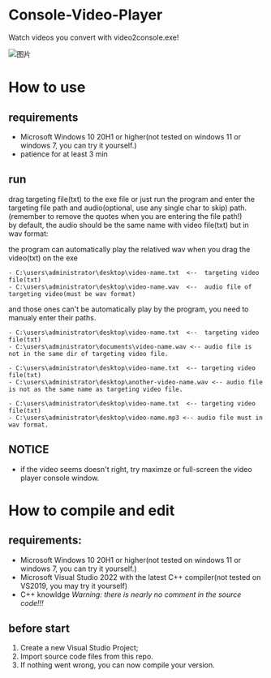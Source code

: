 # Console-Video-Player
Watch videos you convert with video2console.exe!  

![图片](https://user-images.githubusercontent.com/68136140/221356662-92c914b5-cf98-4daf-bd9d-a74ee894127b.png)


# How to use
## requirements
- Microsoft Windows 10 20H1 or higher(not tested on windows 11 or windows 7, you can try it yourself.)
- patience for at least 3 min

## run
drag targeting file(txt) to the exe file or just run the program and enter the targeting file path and audio(optional, use any single char to skip) path.  
(remember to remove the quotes when you are entering the file path!)  
by default, the audio should be the same name with video file(txt) but in wav format:  
  
the program can automatically play the relatived wav when you drag the video(txt) on the exe   
```
- C:\users\administrator\desktop\video-name.txt  <--  targeting video file(txt)
- C:\users\administrator\desktop\video-name.wav  <--  audio file of targeting video(must be wav format)
```
and those ones can't be automatically play by the program, you need to manualy enter their paths.
```
- C:\users\administrator\desktop\video-name.txt  <--  targeting video file(txt)
- C:\users\administrator\documents\video-name.wav <-- audio file is not in the same dir of targeting video file.
```
```
- C:\users\administrator\desktop\video-name.txt  <-- targeting video file(txt)
- C:\users\administrator\desktop\another-video-name.wav <-- audio file is not as the same name as targeting video file.
```
```
- C:\users\administrator\desktop\video-name.txt  <-- targeting video file(txt)
- C:\users\administrator\desktop\video-name.mp3 <-- audio file must in wav format.
```
  
## NOTICE
- if the video seems doesn't right, try maximze or full-screen the video player console window.  

# How to compile and edit
## requirements:  
- Microsoft Windows 10 20H1 or higher(not tested on windows 11 or windows 7, you can try it yourself.)
- Microsoft Visual Studio 2022 with the latest C++ compiler(not tested on VS2019, you may try it yourself)
- C++ knowldge
*Warning: there is nearly no comment in the source code!!!*  
  
## before start
1. Create a new Visual Studio Project;
2. Import source code files from this repo.
3. If nothing went wrong, you can now compile your version.
